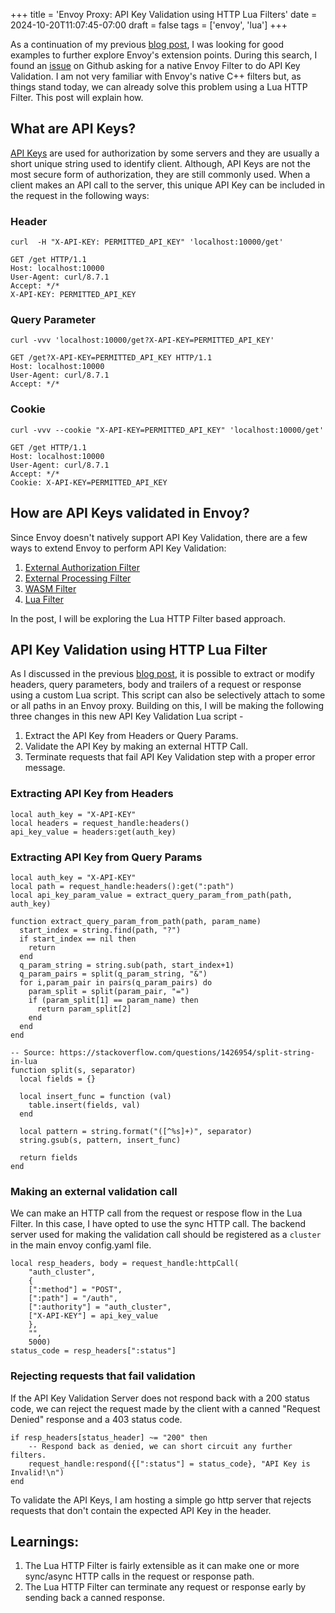 +++
title = 'Envoy Proxy: API Key Validation using HTTP Lua Filters'
date = 2024-10-20T11:07:45-07:00
draft = false
tags = ['envoy', 'lua']
+++

As a continuation of my previous [blog post](https://achuth.blog/posts/envoy-lua-filter-exploration/), I was looking for good examples to further explore Envoy's extension points. During this search, I found an [issue](https://github.com/envoyproxy/envoy/issues/34877) on Github asking for a native Envoy Filter to do API Key Validation. I am not very familiar with Envoy's native C++ filters but, as things stand today, we can already solve this problem using a Lua HTTP Filter. This post will explain how.

## What are API Keys?

[API Keys](https://swagger.io/docs/specification/v3_0/authentication/api-keys/) are used for authorization by some servers and they are usually a short unique string used to identify client. Although, API Keys are not the most secure form of authorization, they are still commonly used. When a client makes an API call to the server, this unique API Key can be included in the request in the following ways:

### Header

```
curl  -H "X-API-KEY: PERMITTED_API_KEY" 'localhost:10000/get'

GET /get HTTP/1.1
Host: localhost:10000
User-Agent: curl/8.7.1
Accept: */*
X-API-KEY: PERMITTED_API_KEY
```

### Query Parameter

```
curl -vvv 'localhost:10000/get?X-API-KEY=PERMITTED_API_KEY'

GET /get?X-API-KEY=PERMITTED_API_KEY HTTP/1.1
Host: localhost:10000
User-Agent: curl/8.7.1
Accept: */*
```

### Cookie

```
curl -vvv --cookie "X-API-KEY=PERMITTED_API_KEY" 'localhost:10000/get'

GET /get HTTP/1.1
Host: localhost:10000
User-Agent: curl/8.7.1
Accept: */*
Cookie: X-API-KEY=PERMITTED_API_KEY
```

## How are API Keys validated in Envoy?

Since Envoy doesn't natively support API Key Validation, there are a few ways to extend Envoy to perform API Key Validation:

1. [External Authorization Filter](https://www.envoyproxy.io/docs/envoy/latest/configuration/http/http_filters/ext_authz_filter)
2. [External Processing Filter](https://www.envoyproxy.io/docs/envoy/latest/configuration/http/http_filters/ext_proc_filter)
3. [WASM Filter](https://www.envoyproxy.io/docs/envoy/latest/configuration/http/http_filters/wasm_filter)
4. [Lua Filter](https://www.envoyproxy.io/docs/envoy/latest/configuration/http/http_filters/lua_filter)

In the post, I will be exploring the Lua HTTP Filter based approach.

## API Key Validation using HTTP Lua Filter

As I discussed in the previous [blog post](https://achuth.blog/posts/envoy-lua-filter-exploration/), it is possible to extract or modify headers, query parameters, body and trailers of a request or response using a custom Lua script. This script can also be selectively attach to some or all paths in an Envoy proxy. Building on this, I will be making the following three changes in this new API Key Validation Lua script -

1. Extract the API Key from Headers or Query Params.
2. Validate the API Key by making an external HTTP Call.
3. Terminate requests that fail API Key Validation step with a proper error message.

### Extracting API Key from Headers

```
local auth_key = "X-API-KEY"
local headers = request_handle:headers()
api_key_value = headers:get(auth_key)
```

### Extracting API Key from Query Params

```
local auth_key = "X-API-KEY"
local path = request_handle:headers():get(":path")
local api_key_param_value = extract_query_param_from_path(path, auth_key)

function extract_query_param_from_path(path, param_name)
  start_index = string.find(path, "?")
  if start_index == nil then
    return
  end
  q_param_string = string.sub(path, start_index+1)
  q_param_pairs = split(q_param_string, "&")
  for i,param_pair in pairs(q_param_pairs) do
    param_split = split(param_pair, "=")
    if (param_split[1] == param_name) then
      return param_split[2]
    end
  end
end

-- Source: https://stackoverflow.com/questions/1426954/split-string-in-lua
function split(s, separator)
  local fields = {}
  
  local insert_func = function (val)
    table.insert(fields, val)
  end

  local pattern = string.format("([^%s]+)", separator)
  string.gsub(s, pattern, insert_func)

  return fields
end
```

### Making an external validation call

We can make an HTTP call from the request or respose flow in the Lua Filter. In this case, I have opted to use the sync HTTP call. The backend server used for making the validation call should be registered as a `cluster` in the main envoy config.yaml file.

```
local resp_headers, body = request_handle:httpCall(
    "auth_cluster",
    {
    [":method"] = "POST",
    [":path"] = "/auth",
    [":authority"] = "auth_cluster",
    ["X-API-KEY"] = api_key_value
    },
    "",
    5000)
status_code = resp_headers[":status"]
```

### Rejecting requests that fail validation

If the API Key Validation Server does not respond back with a 200 status code, we can reject the request made by the client with a canned "Request Denied" response and a 403 status code.

```
if resp_headers[status_header] ~= "200" then
    -- Respond back as denied, we can short circuit any further filters.
    request_handle:respond({[":status"] = status_code}, "API Key is Invalid!\n")
end
```

To validate the API Keys, I am hosting a simple go http server that rejects requests that don't contain the expected API Key in the header.

## Learnings:

1. The Lua HTTP Filter is fairly extensible as it can make one or more sync/async HTTP calls in the request or response path.
2. The Lua HTTP Filter can terminate any request or response early by sending back a canned response.